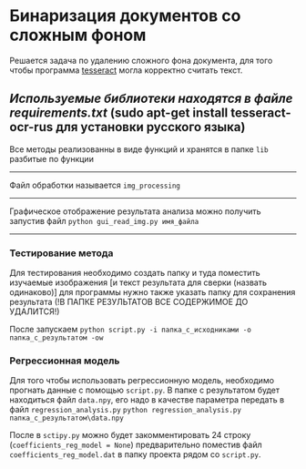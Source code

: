 # Бинаризация документов со сложным фоном

Решается задача по удалению сложного фона документа, для того чтобы программа [tesseract](https://github.com/tesseract-ocr/tesseract)
могла корректно считать текст.

*Используемые библиотеки находятся в файле requirements.txt*
(sudo apt-get install tesseract-ocr-rus для установки русского языка)
---
Все методы реализованны в виде функций и хранятся в папке ```lib``` разбитые по функции

---
Файл обработки называется ```img_processing```

---
Графическое отображение результата анализа можно получить запустив файл 
```python gui_read_img.py имя_файла```

---
### Тестирование метода
Для тестирования необходимо создать папку и туда поместить изучаемые изображения [и текст результата для сверки (назвать одинаково)]
для программы нужно также указать папку для сохранения результата (!В ПАПКЕ РЕЗУЛЬТАТОВ ВСЕ СОДЕРЖИМОЕ ДО УДАЛИТСЯ!)

После запускаем
```python script.py -i папка_с_исходниками -o папка_с_результатом -ow```

### Регрессионная модель
Для того чтобы использовать регрессионную модель, необходимо прогнать данные с помощью ```script.py```.
В папке с результатом будет находиться файл ```data.npy```, его надо в качестве параметра передать в 
файл ```regression_analysis.py```
```python regression_analysis.py папка_с_результатом\data.npy```

После в ```sctipy.py``` можно будет закомментировать 24 строку (```coefficients_reg_model = None```)
предварительно поместив файл ```coefficients_reg_model.dat``` в папку проекта рядом со ```script.py```.

